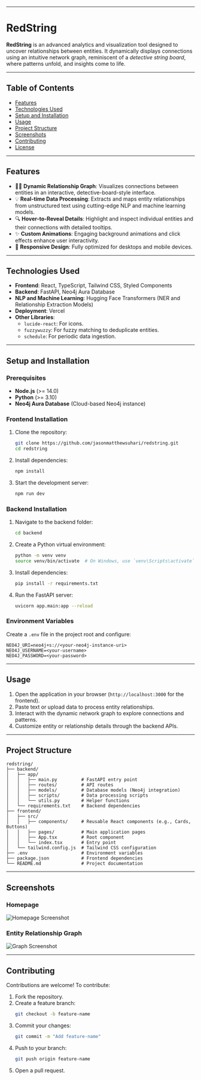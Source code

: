 
---

# RedString

**RedString** is an advanced analytics and visualization tool designed to uncover relationships between entities. It dynamically displays connections using an intuitive network graph, reminiscent of a *detective string board*, where patterns unfold, and insights come to life.

---

## **Table of Contents**
- [Features](#features)
- [Technologies Used](#technologies-used)
- [Setup and Installation](#setup-and-installation)
- [Usage](#usage)
- [Project Structure](#project-structure)
- [Screenshots](#screenshots)
- [Contributing](#contributing)
- [License](#license)

---

## **Features**
- 🕵️‍♂️ **Dynamic Relationship Graph**: Visualizes connections between entities in an interactive, detective-board-style interface.
- 💡 **Real-time Data Processing**: Extracts and maps entity relationships from unstructured text using cutting-edge NLP and machine learning models.
- 🔍 **Hover-to-Reveal Details**: Highlight and inspect individual entities and their connections with detailed tooltips.
- ✨ **Custom Animations**: Engaging background animations and click effects enhance user interactivity.
- 🚀 **Responsive Design**: Fully optimized for desktops and mobile devices.

---

## **Technologies Used**
- **Frontend**: React, TypeScript, Tailwind CSS, Styled Components
- **Backend**: FastAPI, Neo4j Aura Database
- **NLP and Machine Learning**: Hugging Face Transformers (NER and Relationship Extraction Models)
- **Deployment**: Vercel
- **Other Libraries**:
  - `lucide-react`: For icons.
  - `fuzzywuzzy`: For fuzzy matching to deduplicate entities.
  - `schedule`: For periodic data ingestion.

---

## **Setup and Installation**

### **Prerequisites**
- **Node.js** (>= 14.0)
- **Python** (>= 3.10)
- **Neo4j Aura Database** (Cloud-based Neo4j instance)

### **Frontend Installation**
1. Clone the repository:
   ```bash
   git clone https://github.com/jasonmatthewsuhari/redstring.git
   cd redstring
   ```

2. Install dependencies:
   ```bash
   npm install
   ```

3. Start the development server:
   ```bash
   npm run dev
   ```

### **Backend Installation**
1. Navigate to the backend folder:
   ```bash
   cd backend
   ```

2. Create a Python virtual environment:
   ```bash
   python -m venv venv
   source venv/bin/activate  # On Windows, use `venv\Scripts\activate`
   ```

3. Install dependencies:
   ```bash
   pip install -r requirements.txt
   ```

4. Run the FastAPI server:
   ```bash
   uvicorn app.main:app --reload
   ```

### **Environment Variables**
Create a `.env` file in the project root and configure:
```env
NEO4J_URI=neo4j+s://<your-neo4j-instance-uri>
NEO4J_USERNAME=<your-username>
NEO4J_PASSWORD=<your-password>
```

---

## **Usage**
1. Open the application in your browser (`http://localhost:3000` for the frontend).
2. Paste text or upload data to process entity relationships.
3. Interact with the dynamic network graph to explore connections and patterns.
4. Customize entity or relationship details through the backend APIs.

---

## **Project Structure**

```
redstring/
├── backend/
│   ├── app/
│   │   ├── main.py         # FastAPI entry point
│   │   ├── routes/         # API routes
│   │   ├── models/         # Database models (Neo4j integration)
│   │   ├── scripts/        # Data processing scripts
│   │   └── utils.py        # Helper functions
│   └── requirements.txt    # Backend dependencies
├── frontend/
│   ├── src/
│   │   ├── components/     # Reusable React components (e.g., Cards, Buttons)
│   │   ├── pages/          # Main application pages
│   │   ├── App.tsx         # Root component
│   │   └── index.tsx       # Entry point
│   └── tailwind.config.js  # Tailwind CSS configuration
├── .env                    # Environment variables
├── package.json            # Frontend dependencies
└── README.md               # Project documentation
```

---

## **Screenshots**
### **Homepage**
![Homepage Screenshot](./screenshots/homepage.png)

### **Entity Relationship Graph**
![Graph Screenshot](./screenshots/graph.png)

---

## **Contributing**
Contributions are welcome! To contribute:
1. Fork the repository.
2. Create a feature branch:
   ```bash
   git checkout -b feature-name
   ```
3. Commit your changes:
   ```bash
   git commit -m "Add feature-name"
   ```
4. Push to your branch:
   ```bash
   git push origin feature-name
   ```
5. Open a pull request.